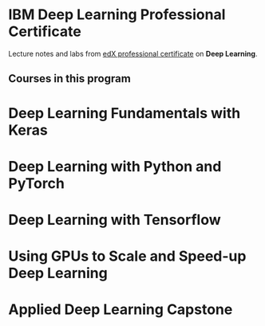 # IBM Deep Learning Professional Certificate
Lecture notes and labs from [edX professional certificate](https://www.edx.org/professional-certificate/ibm-deep-learning) on **Deep Learning**.

## Courses in this program

# Deep Learning Fundamentals with Keras

# Deep Learning with Python and PyTorch

# Deep Learning with Tensorflow

# Using GPUs to Scale and Speed-up Deep Learning

# Applied Deep Learning Capstone
